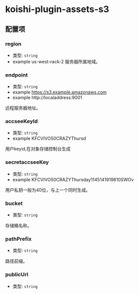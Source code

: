 # koishi-plugin-assets-s3
## 配置项

### region

- 类型: `string`
- example us-west-rack-2
服务器所属地域。

### endpoint

- 类型: `string`
- example https://s3.example.amazonaws.com
- example http://localaddress:9001

远程服务器地址。

### accseeKeyId

- 类型: `string`
- example KFCVIVO50CRAZYThursd

用户keyid,在对象存储控制台生成

### secretaccseeKey

- 类型: `string`
- example KFCVIVO50CRAZYThursday1145141919810SWOv

用户私钥一般为40位，与上一个同时生成。

### bucket

- 类型: `string`

存储桶名称。

### pathPrefix

- 类型: `string`

路径前缀。

### publicUrl

- 类型: `string`

